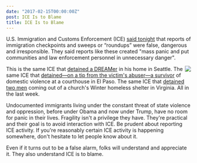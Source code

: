 ```yaml
---
date: "2017-02-15T00:00:00Z"
post: ICE Is to Blame
title: ICE Is to Blame
---
```


U.S. Immigration and Customs Enforcement (ICE) [said tonight](https://twitter.com/ICEgov/status/832035265740943362) that reports of immigration checkpoints and sweeps or “roundups” were false, dangerous and irresponsible. They said reports like these created "mass panic and put communities and law enforcement personnel in unnecessary danger".

<img align="right" src="/public/img/ice.jpg">This is the same ICE that [detained a DREAMer](http://www.vox.com/policy-and-politics/2017/2/15/14622346/daniel-ramirez-medina-daca-arrest-ice) in his home in Seattle. The same ICE that [detained—on a tip from the victim's abuser—a survivor](http://www.elpasotimes.com/story/news/2017/02/15/ice-detains-domestic-violence-victim-court/97965624/) of domestic violence at a courthouse in El Paso. The same ICE that [detained two men](http://www.nbcwashington.com/news/local/ICE-Agents-Arrest-Men-Leaving-Alexandria-Church-Shelter-413889013.html) coming out of a church's Winter homeless shelter in Virginia. All in the last week.

<!--more-->

Undocumented immigrants living under the constant threat of state violence and oppression, before under Obama and now under Trump, have no room for panic in their lives. Fragility isn't a privilege they have. They're practical and their goal is to avoid interaction with ICE. Be prudent about reporting ICE activity. If you're reasonably certain ICE activity is happening somewhere, don't hesitate to let people know about it.

Even if it turns out to be a false alarm, folks will understand and appreciate it. They also understand ICE is to blame.
